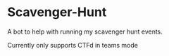 # Scavenger-Hunt
A bot to help with running my scavenger hunt events.

Currently only supports CTFd in teams mode